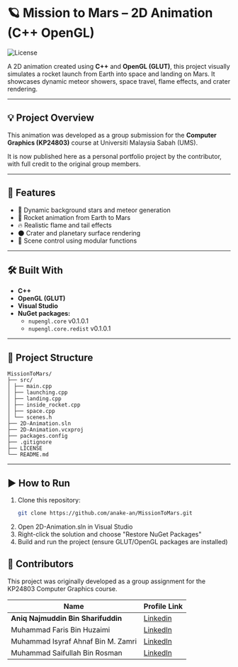 # 🪐 Mission to Mars – 2D Animation (C++ OpenGL)
![License](https://img.shields.io/badge/license-MIT-blue.svg)

A 2D animation created using **C++** and **OpenGL (GLUT)**, this project visually simulates a rocket launch from Earth into space and landing on Mars. It showcases dynamic meteor showers, space travel, flame effects, and crater rendering.

---

## 💡 Project Overview

This animation was developed as a group submission for the **Computer Graphics (KP24803)** course at Universiti Malaysia Sabah (UMS).

It is now published here as a personal portfolio project by the contributor, with full credit to the original group members.

---

## 🚀 Features

- 🌠 Dynamic background stars and meteor generation
- 🚀 Rocket animation from Earth to Mars
- 🔥 Realistic flame and tail effects
- 🌑 Crater and planetary surface rendering
- 🧩 Scene control using modular functions

---

## 🛠️ Built With

- **C++**
- **OpenGL (GLUT)**
- **Visual Studio**
- **NuGet packages:**
  - `nupengl.core` v0.1.0.1
  - `nupengl.core.redist` v0.1.0.1

---

## 📁 Project Structure
```
MissionToMars/
├── src/
│ ├── main.cpp
│ ├── launching.cpp
│ ├── landing.cpp
│ ├── inside_rocket.cpp
│ ├── space.cpp
│ └── scenes.h
├── 2D-Animation.sln
├── 2D-Animation.vcxproj
├── packages.config
├── .gitignore
├── LICENSE
└── README.md
```


---

## ▶️ How to Run

1. Clone this repository:
   ```bash
   git clone https://github.com/anake-an/MissionToMars.git
   ```
2. Open 2D-Animation.sln in Visual Studio
3. Right-click the solution and choose "Restore NuGet Packages"
4. Build and run the project (ensure GLUT/OpenGL packages are installed)

## 👥 Contributors

This project was originally developed as a group assignment for the KP24803 Computer Graphics course.

| Name                                   | Profile Link                                                            |
|----------------------------------------|-------------------------------------------------------------------------|
| **Aniq Najmuddin Bin Sharifuddin**     | [Linkedin](https://www.linkedin.com/in/aniqnaj)                         |
| Muhammad Faris Bin Huzaimi             | [LinkedIn](https://www.linkedin.com/in/farishuz)                        |
| Muhammad Isyraf Ahnaf Bin M. Zamri     | [LinkedIn](https://www.linkedin.com/in/muhammad-isyraf-ahnaf-320557256) |
| Muhammad Saifullah Bin Rosman          | [LinkedIn](https://www.linkedin.com/in/muhammad-saifullah-5a3481272)    |
